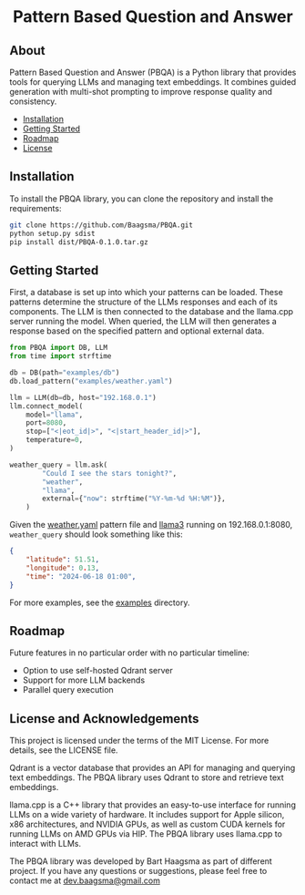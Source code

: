 <h1 align="center">Pattern Based Question and Answer</h1>

## About
Pattern Based Question and Answer (PBQA) is a Python library that provides tools for querying LLMs and managing text embeddings. It combines guided generation with multi-shot prompting to improve response quality and consistency.

 - [Installation](#installation)
 - [Getting Started](#getting-started)
 - [Roadmap](#roadmap)
 - [License](#license-and-acknowledgements)

## Installation
To install the PBQA library, you can clone the repository and install the requirements:

```sh
git clone https://github.com/Baagsma/PBQA.git
python setup.py sdist
pip install dist/PBQA-0.1.0.tar.gz
```

## Getting Started
First, a database is set up into which your patterns can be loaded. These patterns determine the structure of the LLMs responses and each of its components. The LLM is then connected to the database and the llama.cpp server running the model. When queried, the LLM will then generates a response based on the specified pattern and optional external data.

```python
from PBQA import DB, LLM
from time import strftime

db = DB(path="examples/db")
db.load_pattern("examples/weather.yaml")

llm = LLM(db=db, host="192.168.0.1")
llm.connect_model(
    model="llama",
    port=8080,
    stop=["<|eot_id|>", "<|start_header_id|>"],
    temperature=0,
)

weather_query = llm.ask(
        "Could I see the stars tonight?",
        "weather",
        "llama",
        external={"now": strftime("%Y-%m-%d %H:%M")},
    )
```

Given the [weather.yaml](examples/weather.yaml) pattern file and [llama3](https://huggingface.co/QuantFactory/Meta-Llama-3-8B-Instruct-GGUF) running on 192.168.0.1:8080, `weather_query` should look something like this:

```json
{
    "latitude": 51.51,
    "longitude": 0.13,
    "time": "2024-06-18 01:00",
}
```

For more examples, see the [examples](examples) directory.

## Roadmap
Future features in no particular order with no particular timeline:
    
 - Option to use self-hosted Qdrant server
 - Support for more LLM backends
 - Parallel query execution

## License and Acknowledgements
This project is licensed under the terms of the MIT License. For more details, see the LICENSE file.

Qdrant is a vector database that provides an API for managing and querying text embeddings. The PBQA library uses Qdrant to store and retrieve text embeddings.

llama.cpp is a C++ library that provides an easy-to-use interface for running LLMs on a wide variety of hardware. It includes support for Apple silicon, x86 architectures, and NVIDIA GPUs, as well as custom CUDA kernels for running LLMs on AMD GPUs via HIP. The PBQA library uses llama.cpp to interact with LLMs.

The PBQA library was developed by Bart Haagsma as part of different project. If you have any questions or suggestions, please feel free to contact me at dev.baagsma@gmail.com